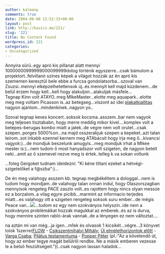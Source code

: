 ```yaml
---
author: kalmanp
comments: true
date: 2004-08-08 12:52:33+00:00
layout: post
link: http://kavics.me/221/
slug: '221'
title: No Content Found
wordpress_id: 221
categories:
- Uncategorized
---
```


Annyira sürü..egy apró kis pillanat alatt mennyi 10000000999999000099999dolog történik egyszerre...csak bámulom a projektort..felvillanó színes képek a világot hozzák az én apró kis szememen keresztül bele ebbe a furcsa gondolatsorba...szoval van Zsuzsi..mennyi elképzelhetetlensok új..és mennyit kell majd küzdenem...de belül érzem hogy kell...kell hogy alakuljon...alakuljak másfele...  
Tegnap Kinn volt ATAYO..meg MIkeMaster...elotte meg aquapark...elotte meg meg voltam Picasson is..az betegseg...viszont az idei [plakatkiallitas ](http://index.hu/kultur/klassz/arc04)nagyon ajanlom...mindenkinek..nagyon yo..




Szoval tegnap keves koncert..soksok kocsma..asszem..bar nem vagyok meg teljesen tisztababn, hogy merre meddig mikor kivel....komplex volt a betepes-berugas kombo miatt a jatek..de vegre nem volt orulet...csak szepen..porges 5000%on...na majd osszerakjuk szepen a kepeket..azt talan leirom..sot inkabb ezennel kernem meg ATAbácsit hogy irja meg ő...kivancsi vagyok:)...de mondjuk beszelunk amugyis...meg mondjuk irhat a MIkee mester is:)...nem tudom ő most hanyadszor volt szigeten, de nagyon betelt neki...amit az ő szemevel nezve meg is értek..telleg k.va sokan voltunk




...foleg Gergoket tudnam ideidezni: "Ki kéne tiltani ezeket a hétvégi-szigetelőket a f@szba":)...




De én meg valahogy asszem kb. tegnap megbékéltem a dologgal...nem is tudom hogy mondjam..de valahogy talan onnan indul, hogy Olaszorszagban mennyisok rengeteg PACE zaszlo volt..es rajottem hogy nincs olyan messze ez a borzalom..a vilag egyre picibb...marmint az informacio terjedes miatt...es valahogy ott a szigeten rengeteg soksok suru ember...de mégis Peace van...![](http://kavics.freeblog.hu/Files/peace.jpg)...tudom ez egy nem szokványos helyszín..ide nem a szokványos problémáikat hozzák magukkal az emberek..és az is durva, hogy mennire szinten rabló-árak vannak..de a lényegen ez nem változtat....




na aztán mi van még...ja igen...m1ek és olvasok 1 kicsikét...végre...3 könyvet tolok 1szerre([FLOW](http://www.libri.hu/cgi-bin/libri/htmlos.cgi/292369.2.762226309414790465) - [Csikszentmihályi Mihály](http://www.brainchannels.com/thinker/mihaly.html); [Új elmélethorizontok előtt](http://www.tertia.hu/h/horizont.shtml) - [Varga Csaba](http://www.vargacsaba.hu/index.php); [Pilátus testamentuma](http://www.bookline.hu/control/bookhome?bookid=600014855:6) - [Popper Péter](http://boldogsag.transindex.ro/?cikk=60) (pl.:"Az a követendõ út, hogy az ember tegye magát belülrõl rendbe. Ne a másik emberen vezesse le a belsõ feszültségeit."))..csak nagyon lassan haladok...
